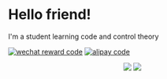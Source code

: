 # Hello friend!

I'm a student learning code and control theory

[![wechat reward code](https://img.shields.io/badge/wechat-sponsor-green?logo=WeChat)](pics/RewardCode_wechat.jpg)
[![alipay code](https://img.shields.io/badge/alipay-sponsor-green?logo=Alipay)](pics/QRcode_alipay.jpg)


<p align="center">
<img src="https://github-readme-stats.vercel.app/api?username=xsro&show_icons=true&icon_color=0366d6&text_color=24292e&bg_color=ffffff&hide_title=true" />
<img src="https://github-readme-stats.vercel.app/api/top-langs/?username=xsro&hide_langs_below=1&theme=default&line_height=27&layout=compact" />
</p>
